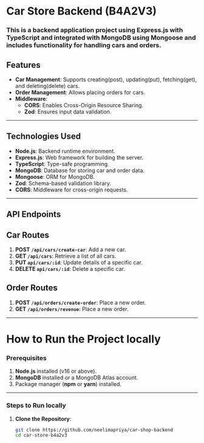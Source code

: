 # Car Store Backend (B4A2V3)

### This is a backend application project using **Express.js** with **TypeScript** and integrated with **MongoDB** using **Mongoose** and includes functionality for handling cars and orders.

## Features

- **Car Management**: Supports creating(post), updating(put), fetching(get), and deleting(delete) cars.
- **Order Management**: Allows placing orders for cars.
- **Middleware**:
  - **CORS**: Enables Cross-Origin Resource Sharing.
  - **Zod**: Ensures input data validation.

---

## Technologies Used

- **Node.js**: Backend runtime environment.
- **Express.js**: Web framework for building the server.
- **TypeScript**: Type-safe programming.
- **MongoDB**: Database for storing car and order data.
- **Mongoose**: ORM for MongoDB.
- **Zod**: Schema-based validation library.
- **CORS**: Middleware for cross-origin requests.

---

## API Endpoints

## **Car Routes**

1. **POST `/api/cars/create-car`**: Add a new car.
2. **GET `/api/cars`**: Retrieve a list of all cars.
3. **PUT `api/cars/:id`**: Update details of a specific car.
4. **DELETE `api/cars/:id`**: Delete a specific car.

## **Order Routes**

1. **POST `/api/orders/create-order`**: Place a new order.
1. **GET `/api/orders/revenue`**: Place a new order.

---

# How to Run the Project locally

### Prerequisites

1. **Node.js** installed (v16 or above).
2. **MongoDB** installed or a MongoDB Atlas account.
3. Package manager (**npm** or **yarn**) installed.

---

### Steps to Run locally

1. **Clone the Repository**:
   ```bash
   git clone https://github.com/neelimapriya/car-shop-backend
   cd car-store-b4a2v3



